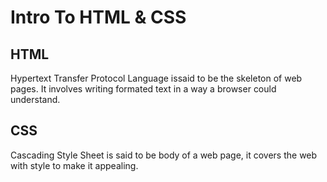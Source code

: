 # Intro To HTML & CSS

## HTML
Hypertext Transfer Protocol Language issaid to be the skeleton of web pages.
It involves writing formated text in a way a browser could understand.

## CSS
Cascading Style Sheet is said to be body of a web page, it covers the web with
style to make it appealing.